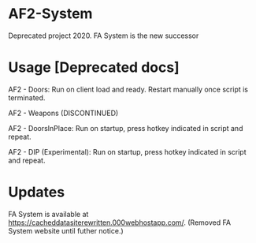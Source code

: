 # AF2-System
Deprecated project 2020. FA System is the new successor

# Usage [Deprecated docs]

AF2 - Doors: Run on client load and ready. Restart manually once script is terminated.

AF2 - Weapons (DISCONTINUED)

AF2 - DoorsInPlace: Run on startup, press hotkey indicated in script and repeat.

AF2 - DIP (Experimental): Run on startup, press hotkey indicated in script and repeat.

# Updates
FA System is available at https://cacheddatasiterewritten.000webhostapp.com/.
(Removed FA System website until futher notice.)
